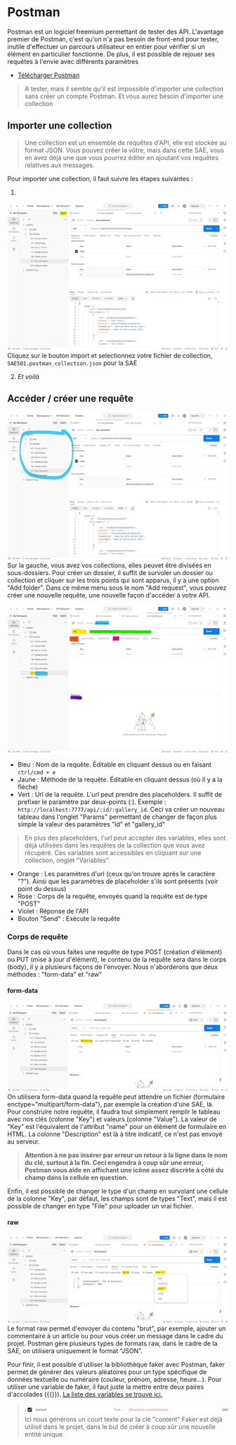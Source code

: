 # Postman

Postman est un logiciel freemium permettant de tester des API. L'avantage premier de Postman, c'est qu'on n'a pas besoin de front-end pour tester, inutile d'effectuer un parcours utilisateur en entier pour vérifier si un élément en particulier fonctionne. De plus, il est possible de rejouer ses requêtes à l'envie avec différents paramètres 
- [Télécharger Postman](https://www.postman.com/)
> A tester, mais il semble qu'il est impossible d'importer une collection sans créer un compte Postman. Et vous aurez besoin d'importer une collection

## Importer une collection
> Une collection est un ensemble de requêtes d'API, elle est stockée au format JSON. Vous pouvez créer la vôtre, mais dans cette SAE, vous en avez déjà une que vous pourrez éditer en ajoutant vos requêtes relatives aux messages.

Pour importer une collection, il faut suivre les étapes suivantes :

1.
![](./captures/postman-1.jpg)
Cliquez sur le bouton import et selectionnez votre fichier de collection, `SAE501.postman_collection.json` pour la SAE

2. _Et voilà_

## Accéder / créer une requête

![](./captures/postman-2.jpg)
Sur la gauche, vous avez vos collections, elles peuvet être divisées en sous-dossiers. Pour créer un dossier, il suffit de survoler un dossier ou collection et cliquer sur les trois points qui sont apparus, il y a une option "Add folder". Dans ce même menu sous le nom "Add request", vous pouvez créer une nouvelle requête, une nouvelle façon d'accéder à votre API.

![](./captures/postman-3.jpg)
- Bleu : Nom de la requête. Éditable en cliquant dessus ou en faisant `ctrl/cmd + e`
- Jaune : Méthode de la requête. Éditable en cliquant dessus (où il y a la flèche)
- Vert : Url de la requête. L'url peut prendre des placeholders. Il suffit de prefixer le paramètre par deux-points (:). Exemple : `http://localhost:7777/api/:id/:gallery_id`. Ceci va créer un nouveau tableau dans l'onglet "Params" permettant de changer de façon plus simple la valeur des paramètres "id" et "gallery_id"
> En plus des placeholders, l'url peut accepter des variables, elles sont déjà utilisées dans les requêtes de la collection que vous avez récupéré. Ces variables sont accessibles en cliquant sur une collection, onglet "Variables".
- Orange : Les paramètres d'url (ceux qu'on trouve après le caractère "?"). Ainsi que les paramètres de placeholder s'ils sont présents (voir point du dessus)
- Rose : Corps de la requête, envoyés quand la requête est de type "POST"
- Violet : Réponse de l'API
- Bouton "Send" : Exécute la requête

### Corps de requête

Dans le cas où vous faites une requête de type POST (création d'élément) ou PUT (mise à jour d'élément), le contenu de la requête sera dans le corps (body), il y a plusieurs façons de l'envoyer. Nous n'aborderons que deux méthodes : "form-data" et "raw"

#### form-data
![](./captures/postman-4.jpg)
On utilisera form-data quand la requête peut attendre un fichier (formulaire enctype="multipart/form-data"), par exemple la création d'une SAE, là. Pour construire notre requête, il faudra tout simplement remplir le tableau avec nos clés (colonne "Key") et valeurs (colonne "Value"). La valeur de "Key" est l'équivalent de l'attribut "name" pour un élément de formulaire en HTML. La colonne "Description" est là à titre indicatif, ce n'est pas envoyé au serveur.

> **Attention à ne pas insérer par erreur un retour à la ligne dans le nom du clé, surtout à la fin. Ceci engendra à coup sûr une erreur, Postman vous aide en affichant une icône assez discrète à côté du champ dans la cellule en question.**

Enfin, il est possible de changer le type d'un champ en survolant une cellule de la colonne "Key", par défaut, les champs sont de types "Text", mais il est possible de changer en type "File" pour uploader un vrai fichier.

#### raw
![](./captures/postman-5.jpg)
Le format raw permet d'envoyer du contenu "brut", par exemple, ajouter un commentaire à un article ou pour vous créer un message dans le cadre du projet. Postman gère plusieurs types de formats raw, dans le cadre de la SAE, on utilisera uniquement le format "JSON".

Pour finir, il est possible d'utiliser la bibliothèque faker avec Postman, faker permet de générer des valeurs aléatoires pour un type spécifique de données textuelle ou numéraire (couleur, prénom, adresse, heure...). Pour utiliser une variable de faker, il faut juste la mettre entre deux paires d'accolades ({{}}). [La liste des variables se trouve ici.](https://learning.postman.com/docs/writing-scripts/script-references/variables-list/)
> ![](./captures/postman-6.jpg)
> Ici nous générons un court texte pour la clé "content"
Faker est déjà utilisé dans le projet, dans le but de créer à coup sûr une nouvelle entité unique.